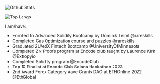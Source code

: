 <div align="left">
<div/>
   
![Github Stats](https://github-readme-stats.vercel.app/api?username=mmsaki&show_icons=true&bg_color=00000000)

![Top Langs](https://github-readme-stats.vercel.app/api/top-langs/?username=mmsaki&count_private=true&layout=compact&langs_count=8&hide=jupyter%20notebook)
 
  
<!--START_SECTION:waka-->
  
  
<!--END_SECTION:waka-->
  
I am/have:
- Enrolled to Advanced Solidity Bootcamp by Dominik Teiml @rareskills
- Completed Gas Optimization course and puzzles @rareskills
- Graduated 2U/edX Fintech Bootcamp @UniversityOfMinnesota
- Completed ZK-Proofs program at Encode club taught by Laurence Kirk @Extropyio
- Completed Solidity program @EncodeClub
- Top 10 Finalist at Encode Club Solana Hackathon 2023
- 2nd Award Forex Category Aave Grants DAO at ETHOnline 2022 @EthGlobal

